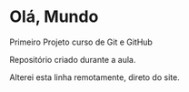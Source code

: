 # Olá, Mundo
 Primeiro Projeto curso de Git e GitHub

 Repositório criado durante a aula.

Alterei esta linha remotamente, direto do site.

